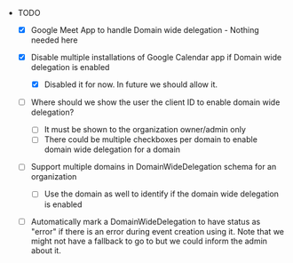 - TODO
  - [x] Google Meet App to handle Domain wide delegation - Nothing needed here
  - [x] Disable multiple installations of Google Calendar app if Domain wide delegation is enabled
    - [x] Disabled it for now. In future we should allow it.
  - [ ] Where should we show the user the client ID to enable domain wide delegation?
    - [ ] It must be shown to the organization owner/admin only
    - [ ] There could be multiple checkboxes per domain to enable domain wide delegation for a domain
  - [ ] Support multiple domains in DomainWideDelegation schema for an organization
    - [ ] Use the domain as well to identify if the domain wide delegation is enabled
  - [ ] Automatically mark a DomainWideDelegation to have status as "error" if there is an error during event creation using it. Note that we might not have a fallback to go to but we could inform the admin about it.
  